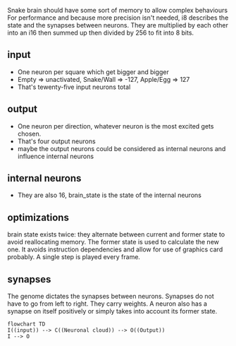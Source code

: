 Snake brain should have some sort of memory to allow complex behaviours 
For performance and because more precision isn't needed, i8 describes the state and the synapses between neurons. They are multiplied by each other into an i16 then summed up then divided by 256 to fit into 8 bits.
## input 
- One neuron per square which get bigger and bigger
- Empty => unactivated, Snake/Wall => -127, Apple/Egg => 127
- That's tewenty-five input neurons total

## output 
- One neuron per direction, whatever neuron is the most excited gets chosen.
- That's four output neurons
- maybe the output neurons could be considered as internal neurons and influence internal neurons
## internal neurons
- They are also 16, brain_state is the state of the internal neurons
## optimizations
brain state exists twice: they alternate between current and former state to avoid reallocating memory. The former state is used to calculate the new one.
It avoids instruction dependencies and allow for use of graphics card probably.
A single step is played every frame.
## synapses
The genome dictates the synapses between neurons. Synapses do not have to go from left to right. They carry weights. A neuron also has a synapse on itself positively or simply takes into account its former state.
```mermaid 
flowchart TD
I((input)) --> C((Neuronal cloud)) --> O((Output))
I --> O
```